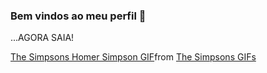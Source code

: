 ### Bem vindos ao meu perfil 🐔









...AGORA SAIA! 
<div class="tenor-gif-embed" data-postid="4076593166358105452" data-share-method="host" data-aspect-ratio="1.33155" data-width="100%"><a href="https://tenor.com/view/the-simpsons-homer-simpson-going-crazy-crazy-insane-gif-4076593166358105452">The Simpsons Homer Simpson GIF</a>from <a href="https://tenor.com/search/the+simpsons-gifs">The Simpsons GIFs</a></div> <script type="text/javascript" async src="https://tenor.com/embed.js"></script>
